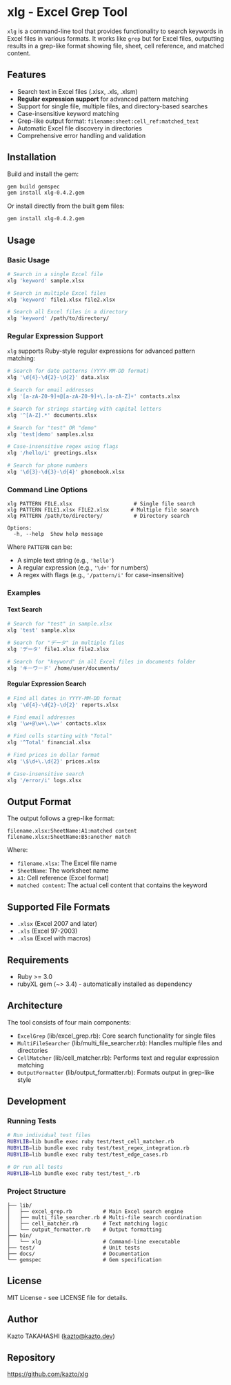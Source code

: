 # xlg - Excel Grep Tool

`xlg` is a command-line tool that provides functionality to search keywords in Excel files in various formats. It works like `grep` but for Excel files, outputting results in a grep-like format showing file, sheet, cell reference, and matched content.

## Features

- Search text in Excel files (.xlsx, .xls, .xlsm)
- **Regular expression support** for advanced pattern matching
- Support for single file, multiple files, and directory-based searches
- Case-insensitive keyword matching
- Grep-like output format: `filename:sheet:cell_ref:matched_text`
- Automatic Excel file discovery in directories
- Comprehensive error handling and validation

## Installation

Build and install the gem:

```bash
gem build gemspec
gem install xlg-0.4.2.gem
```

Or install directly from the built gem files:

```bash
gem install xlg-0.4.2.gem
```

## Usage

### Basic Usage

```bash
# Search in a single Excel file
xlg 'keyword' sample.xlsx

# Search in multiple Excel files
xlg 'keyword' file1.xlsx file2.xlsx

# Search all Excel files in a directory
xlg 'keyword' /path/to/directory/
```

### Regular Expression Support

`xlg` supports Ruby-style regular expressions for advanced pattern matching:

```bash
# Search for date patterns (YYYY-MM-DD format)
xlg '\d{4}-\d{2}-\d{2}' data.xlsx

# Search for email addresses
xlg '[a-zA-Z0-9]+@[a-zA-Z0-9]+\.[a-zA-Z]+' contacts.xlsx

# Search for strings starting with capital letters
xlg '^[A-Z].*' documents.xlsx

# Search for "test" OR "demo"
xlg 'test|demo' samples.xlsx

# Case-insensitive regex using flags
xlg '/hello/i' greetings.xlsx

# Search for phone numbers
xlg '\d{3}-\d{3}-\d{4}' phonebook.xlsx
```

### Command Line Options

```
xlg PATTERN FILE.xlsx                    # Single file search
xlg PATTERN FILE1.xlsx FILE2.xlsx       # Multiple file search
xlg PATTERN /path/to/directory/          # Directory search

Options:
  -h, --help  Show help message
```

Where `PATTERN` can be:
- A simple text string (e.g., `'hello'`)
- A regular expression (e.g., `'\d+'` for numbers)
- A regex with flags (e.g., `'/pattern/i'` for case-insensitive)

### Examples

#### Text Search
```bash
# Search for "test" in sample.xlsx
xlg 'test' sample.xlsx

# Search for "データ" in multiple files
xlg 'データ' file1.xlsx file2.xlsx

# Search for "keyword" in all Excel files in documents folder
xlg 'キーワード' /home/user/documents/
```

#### Regular Expression Search
```bash
# Find all dates in YYYY-MM-DD format
xlg '\d{4}-\d{2}-\d{2}' reports.xlsx

# Find email addresses
xlg '\w+@\w+\.\w+' contacts.xlsx

# Find cells starting with "Total"
xlg '^Total' financial.xlsx

# Find prices in dollar format
xlg '\$\d+\.\d{2}' prices.xlsx

# Case-insensitive search
xlg '/error/i' logs.xlsx
```

## Output Format

The output follows a grep-like format:

```
filename.xlsx:SheetName:A1:matched content
filename.xlsx:SheetName:B5:another match
```

Where:
- `filename.xlsx`: The Excel file name
- `SheetName`: The worksheet name
- `A1`: Cell reference (Excel format)
- `matched content`: The actual cell content that contains the keyword

## Supported File Formats

- `.xlsx` (Excel 2007 and later)
- `.xls` (Excel 97-2003)
- `.xlsm` (Excel with macros)

## Requirements

- Ruby >= 3.0
- rubyXL gem (~> 3.4) - automatically installed as dependency

## Architecture

The tool consists of four main components:

- `ExcelGrep` (lib/excel_grep.rb): Core search functionality for single files
- `MultiFileSearcher` (lib/multi_file_searcher.rb): Handles multiple files and directories
- `CellMatcher` (lib/cell_matcher.rb): Performs text and regular expression matching
- `OutputFormatter` (lib/output_formatter.rb): Formats output in grep-like style

## Development

### Running Tests

```bash
# Run individual test files
RUBYLIB=lib bundle exec ruby test/test_cell_matcher.rb
RUBYLIB=lib bundle exec ruby test/test_regex_integration.rb
RUBYLIB=lib bundle exec ruby test/test_edge_cases.rb

# Or run all tests
RUBYLIB=lib bundle exec ruby test/test_*.rb
```

### Project Structure

```
├── lib/
│   ├── excel_grep.rb          # Main Excel search engine
│   ├── multi_file_searcher.rb # Multi-file search coordination
│   ├── cell_matcher.rb        # Text matching logic
│   └── output_formatter.rb    # Output formatting
├── bin/
│   └── xlg                    # Command-line executable
├── test/                      # Unit tests
├── docs/                      # Documentation
└── gemspec                    # Gem specification
```

## License

MIT License - see LICENSE file for details.

## Author

Kazto TAKAHASHI (kazto@kazto.dev)

## Repository

https://github.com/kazto/xlg
